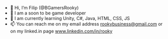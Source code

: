 - 👋 Hi, I’m Filip (@BGamersRooky)
- 👀 I am a soon to be game developer
- 🌱 I am currently learning Unity, C#, Java, HTML, CSS, JS
- 📫 You can reach me on my email address rookybusiness@gmail.com or on my linked.in page www.linkedin.com/in/rooky

<!---
BGamersRooky/BGamersRooky is a ✨ special ✨ repository because its `README.md` (this file) appears on your GitHub profile.
You can click the Preview link to take a look at your changes.
--->
